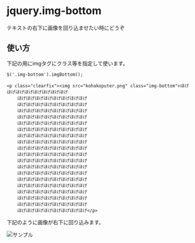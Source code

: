# jquery.img-bottom
テキストの右下に画像を回り込ませたい時にどうぞ

## 使い方
下記の用にimgタグにクラス等を指定して使います。
```
$('.img-bottom').imgBottom();
```

```
<p class="clearfix"><img src="kohakoputer.png" class="img-bottom">ほげほげほげほげほげほげほげほげ
    ほげほげほげほげほげほげほげほげ
    ほげほげほげほげほげほげほげほげ
    ほげほげほげほげほげほげほげほげ
    ほげほげほげほげほげほげほげほげ
    ほげほげほげほげほげほげほげほげ
    ほげほげほげほげほげほげほげほげ
    ほげほげほげほげほげほげほげほげ
    ほげほげほげほげほげほげほげほげ
    ほげほげほげほげほげほげほげほげ
    ほげほげほげほげほげほげほげほげ
    ほげほげほげほげほげほげほげほげ
    ほげほげほげほげほげほげほげほげ
    ほげほげほげほげほげほげほげほげ
    ほげほげほげほげほげほげほげほげ
    ほげほげほげほげほげほげほげほげ
    ほげほげほげほげほげほげほげほげ
    ほげほげほげほげほげほげほげほげ
    ほげほげほげほげほげほげほげほげ
    ほげほげほげほげほげほげほげほげ</p>
```

下記のように画像が右下に回り込みます。

![サンプル](https://cloud.githubusercontent.com/assets/2598725/25111272/ed27330e-2424-11e7-856d-fb36b02ca4d9.png)